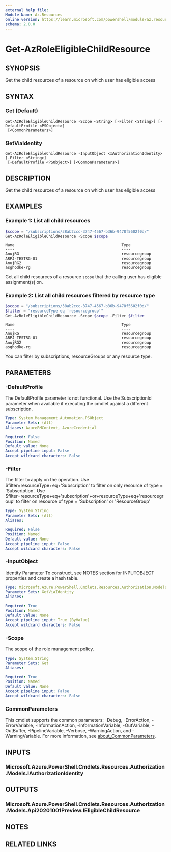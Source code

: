 ```yaml
---
external help file:
Module Name: Az.Resources
online version: https://learn.microsoft.com/powershell/module/az.resources/get-azroleeligiblechildresource
schema: 2.0.0
---
```


# Get-AzRoleEligibleChildResource

## SYNOPSIS
Get the child resources of a resource on which user has eligible access

## SYNTAX

### Get (Default)
```
Get-AzRoleEligibleChildResource -Scope <String> [-Filter <String>] [-DefaultProfile <PSObject>]
 [<CommonParameters>]
```

### GetViaIdentity
```
Get-AzRoleEligibleChildResource -InputObject <IAuthorizationIdentity> [-Filter <String>]
 [-DefaultProfile <PSObject>] [<CommonParameters>]
```

## DESCRIPTION
Get the child resources of a resource on which user has eligible access

## EXAMPLES

### Example 1: List all child resources
```powershell
$scope = "/subscriptions/38ab2ccc-3747-4567-b36b-9478f5602f0d/"
Get-AzRoleEligibleChildResource -Scope $scope                              
```

```output
Name                                               Type
----                                               ----
AnujRG                                             resourcegroup
ARPJ-TESTRG-01                                     resourcegroup
AnujRG2                                            resourcegroup
asghodke-rg                                        resourcegroup
```

Get all child resources of a resource `scope` that the calling user has eligible assignment(s) on.

### Example 2: List all child resources filtered by resource type
```powershell
$scope = "/subscriptions/38ab2ccc-3747-4567-b36b-9478f5602f0d/"
$filter = "resourceType eq 'resourcegroup'"
Get-AzRoleEligibleChildResource -Scope $scope -Filter $filter
```

```output
Name                                               Type
----                                               ----
AnujRG                                             resourcegroup
ARPJ-TESTRG-01                                     resourcegroup
AnujRG2                                            resourcegroup
asghodke-rg                                        resourcegroup
```

You can filter by subscriptions, resourceGroups or any resource type.

## PARAMETERS

### -DefaultProfile
The DefaultProfile parameter is not functional.
Use the SubscriptionId parameter when available if executing the cmdlet against a different subscription.

```yaml
Type: System.Management.Automation.PSObject
Parameter Sets: (All)
Aliases: AzureRMContext, AzureCredential

Required: False
Position: Named
Default value: None
Accept pipeline input: False
Accept wildcard characters: False
```

### -Filter
The filter to apply on the operation.
Use $filter=resourceType+eq+'Subscription' to filter on only resource of type = 'Subscription'.
Use $filter=resourceType+eq+'subscription'+or+resourceType+eq+'resourcegroup' to filter on resource of type = 'Subscription' or 'ResourceGroup'

```yaml
Type: System.String
Parameter Sets: (All)
Aliases:

Required: False
Position: Named
Default value: None
Accept pipeline input: False
Accept wildcard characters: False
```

### -InputObject
Identity Parameter
To construct, see NOTES section for INPUTOBJECT properties and create a hash table.

```yaml
Type: Microsoft.Azure.PowerShell.Cmdlets.Resources.Authorization.Models.IAuthorizationIdentity
Parameter Sets: GetViaIdentity
Aliases:

Required: True
Position: Named
Default value: None
Accept pipeline input: True (ByValue)
Accept wildcard characters: False
```

### -Scope
The scope of the role management policy.

```yaml
Type: System.String
Parameter Sets: Get
Aliases:

Required: True
Position: Named
Default value: None
Accept pipeline input: False
Accept wildcard characters: False
```

### CommonParameters
This cmdlet supports the common parameters: -Debug, -ErrorAction, -ErrorVariable, -InformationAction, -InformationVariable, -OutVariable, -OutBuffer, -PipelineVariable, -Verbose, -WarningAction, and -WarningVariable. For more information, see [about_CommonParameters](http://go.microsoft.com/fwlink/?LinkID=113216).

## INPUTS

### Microsoft.Azure.PowerShell.Cmdlets.Resources.Authorization.Models.IAuthorizationIdentity

## OUTPUTS

### Microsoft.Azure.PowerShell.Cmdlets.Resources.Authorization.Models.Api20201001Preview.IEligibleChildResource

## NOTES

## RELATED LINKS

